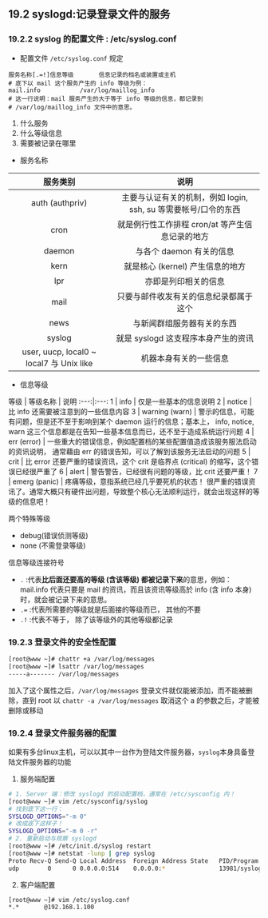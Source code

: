 ## **19.2 syslogd:记录登录文件的服务**

### **19.2.2 syslog 的配置文件 : /etc/syslog.conf**

* 配置文件 `/etc/syslog.conf` 规定
```
服务名称[.=!]信息等级		信息记录的档名或装置或主机
# 底下以 mail 这个服务产生的 info 等级为例：
mail.info			/var/log/maillog_info
# 这一行说明：mail 服务产生的大于等于 info 等级的信息，都记录到
# /var/log/maillog_info 文件中的意思。
```
  1. 什么服务
  2. 什么等级信息
  3. 需要被记录在哪里  


* 服务名称     

服务类别  | 说明  
:---:|:---:
auth (authpriv) | 主要与认证有关的机制，例如 login, ssh, su 等需要帐号/口令的东西
cron  |	就是例行性工作排程 cron/at 等产生信息记录的地方
daemon  |	与各个 daemon 有关的信息
kern  |	就是核心 (kernel) 产生信息的地方
lpr |	亦即是列印相关的信息
mail  |	只要与邮件收发有关的信息纪录都属于这个
news  |	与新闻群组服务器有关的东西
syslog  |	就是 syslogd 这支程序本身产生的资讯
user, uucp, local0 ~ local7	与 Unix like | 机器本身有关的一些信息

* 信息等级

等级  | 等级名称  | 说明
:---:|:---:
1 |	info  | 仅是一些基本的信息说明
2 |	notice  |	比 info 还需要被注意到的一些信息内容
3 |	warning (warn) |	警示的信息，可能有问题，但是还不至于影响到某个 daemon 运行的信息；基本上， info, notice, warn 这三个信息都是在告知一些基本信息而已，还不至于造成系统运行问题
4 |	err (error) |	一些重大的错误信息，例如配置档的某些配置值造成该服务服法启动的资讯说明， 通常藉由 err 的错误告知，可以了解到该服务无法启动的问题
5 |	crit  |	比 error 还要严重的错误资讯，这个 crit 是临界点 (critical) 的缩写，这个错误已经很严重了
6 |	alert |	警告警告，已经很有问题的等级，比 crit 还要严重！
7 |	emerg (panic)  |	疼痛等级，意指系统已经几乎要死机的状态！ 很严重的错误资讯了。通常大概只有硬件出问题，导致整个核心无法顺利运行，就会出现这样的等级的信息吧！

两个特殊等级
  * debug(错误侦测等级)
  * none (不需登录等级)

信息等级连接符号  
  * `.` :代表**比后面还要高的等级 (含该等级) 都被记录下来**的意思，例如： mail.info 代表只要是 mail 的资讯，而且该资讯等级高於 info (含 info 本身)时，就会被记录下来的意思。
  * `.=` :代表所需要的等级就是后面接的等级而已， 其他的不要
  * `.!` :代表不等于， 除了该等级外的其他等级都记录

### **19.2.3 登录文件的安全性配置**

```bash
[root@www ~]# chattr +a /var/log/messages
[root@www ~]# lsattr /var/log/messages
-----a------- /var/log/messages
```
加入了这个属性之后，`/var/log/messages` 登录文件就仅能被添加，而不能被删除，直到 root 以 `chattr -a /var/log/messages` 取消这个 a 的参数之后，才能被删除或移动

### **19.2.4 登录文件服务器的配置**

如果有多台linux主机，可以以其中一台作为登陆文件服务器，`syslog`本身具备登陆文件服务器的功能

1. 服务端配置
```bash
# 1. Server 端：修改 syslogd 的启动配置档，通常在 /etc/sysconfig 内！
[root@www ~]# vim /etc/sysconfig/syslog
# 找到底下这一行：
SYSLOGD_OPTIONS="-m 0"
# 改成底下这样子！
SYSLOGD_OPTIONS="-m 0 -r"
# 2. 重新启动与观察 syslogd
[root@www ~]# /etc/init.d/syslog restart
[root@www ~]# netstat -lunp | grep syslog
Proto Recv-Q Send-Q Local Address  Foreign Address State   PID/Program name
udp        0      0 0.0.0.0:514    0.0.0.0:*               13981/syslogd
```

2. 客户端配置
```bash
[root@www ~]# vim /etc/syslog.conf
*.*       @192.168.1.100
```
